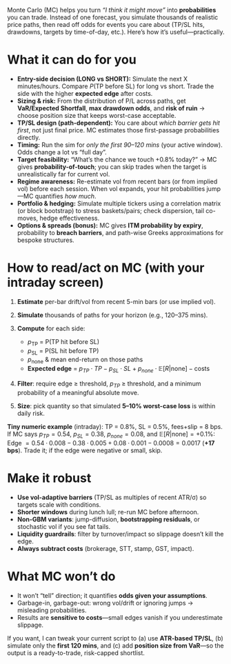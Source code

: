 Monte Carlo (MC) helps you turn *“I think it might move”* into **probabilities** you can trade. Instead of one forecast, you simulate thousands of realistic price paths, then read off odds for events you care about (TP/SL hits, drawdowns, targets by time-of-day, etc.). Here’s how it’s useful—practically.

# What it can do for you

* **Entry-side decision (LONG vs SHORT):**
  Simulate the next X minutes/hours. Compare $P(\text{TP before SL})$ for long vs short. Trade the side with the higher **expected edge** after costs.
* **Sizing & risk:**
  From the distribution of P/L across paths, get **VaR/Expected Shortfall**, **max drawdown odds**, and **risk of ruin** → choose position size that keeps worst-case acceptable.
* **TP/SL design (path-dependent):**
  You care about *which barrier gets hit first*, not just final price. MC estimates those first-passage probabilities directly.
* **Timing:**
  Run the sim for *only the first 90–120 mins* (your active window). Odds change a lot vs “full day”.
* **Target feasibility:**
  “What’s the chance we touch +0.8% today?” → MC gives **probability-of-touch**; you can skip trades when the target is unrealistically far for current vol.
* **Regime awareness:**
  Re-estimate vol from recent bars (or from implied vol) before each session. When vol expands, your hit probabilities jump—MC quantifies *how much*.
* **Portfolio & hedging:**
  Simulate multiple tickers using a correlation matrix (or block bootstrap) to stress baskets/pairs; check dispersion, tail co-moves, hedge effectiveness.
* **Options & spreads (bonus):**
  MC gives **ITM probability by expiry**, probability to **breach barriers**, and path-wise Greeks approximations for bespoke structures.

# How to read/act on MC (with your intraday screen)

1. **Estimate** per-bar drift/vol from recent 5-min bars (or use implied vol).
2. **Simulate** thousands of paths for your horizon (e.g., 120–375 mins).
3. **Compute** for each side:

   * $p_{\text{TP}}$ = P(TP hit before SL)
   * $p_{\text{SL}}$ = P(SL hit before TP)
   * $p_{\text{none}}$ & mean end-return on those paths
   * **Expected edge** = $p_{TP}\cdot TP - p_{SL}\cdot SL + p_{none}\cdot \mathbb{E}[R|\text{none}] - \text{costs}$
4. **Filter**: require edge ≥ threshold, $p_{TP}$ ≥ threshold, and a minimum probability of a meaningful absolute move.
5. **Size**: pick quantity so that simulated **5–10% worst-case loss** is within daily risk.

**Tiny numeric example** (intraday): TP = 0.8%, SL = 0.5%, fees+slip = 8 bps.
If MC says $p_{TP}=0.54$, $p_{SL}=0.38$, $p_{none}=0.08$, and $\mathbb{E}[R|\text{none}]=+0.1\%$:
Edge $= 0.54·0.008 - 0.38·0.005 + 0.08·0.001 - 0.0008 = 0.0017$ (**+17 bps**).
Trade it; if the edge were negative or small, skip.

# Make it robust

* **Use vol-adaptive barriers** (TP/SL as multiples of recent ATR/σ) so targets scale with conditions.
* **Shorter windows** during lunch lull; re-run MC before afternoon.
* **Non-GBM variants**: jump-diffusion, **bootstrapping residuals**, or stochastic vol if you see fat tails.
* **Liquidity guardrails**: filter by turnover/impact so slippage doesn’t kill the edge.
* **Always subtract costs** (brokerage, STT, stamp, GST, impact).

# What MC won’t do

* It won’t “tell” direction; it quantifies **odds given your assumptions**.
* Garbage-in, garbage-out: wrong vol/drift or ignoring jumps → misleading probabilities.
* Results are **sensitive to costs**—small edges vanish if you underestimate slippage.

If you want, I can tweak your current script to (a) use **ATR-based TP/SL**, (b) simulate only the **first 120 mins**, and (c) add **position size from VaR**—so the output is a ready-to-trade, risk-capped shortlist.
